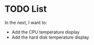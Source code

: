# TODO List #

In the next, I want to:
  * Add the CPU temperature display
  * Add the hard disk temperature display